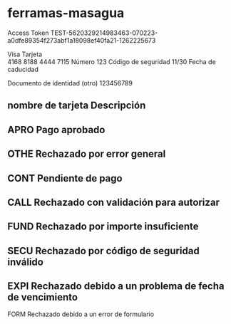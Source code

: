 # ferramas-masagua
Access Token
TEST-5620329214983463-070223-a0dfe89354f273abf1a18098ef40fa21-1262225673

Visa  Tarjeta			
4168 8188 4444 7115  Número
123     Código de seguridad
11/30  Fecha de caducidad 


Documento de identidad
(otro) 123456789 


nombre de tarjeta	Descripción	
-
APRO  Pago aprobado
-
OTHE Rechazado por error general
-
CONT Pendiente de pago
-
CALL Rechazado con validación para autorizar
-
FUND Rechazado por importe insuficiente
-
SECU Rechazado por código de seguridad inválido
-
EXPI Rechazado debido a un problema de fecha de vencimiento
-
FORM Rechazado debido a un error de formulario
